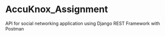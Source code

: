 # AccuKnox_Assignment
API for social networking application using Django REST Framework with Postman
